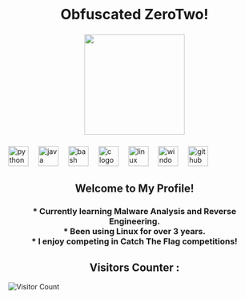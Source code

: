 <br clear="both">

<h1 align="center">Obfuscated ZeroTwo!</h1>

###

<div align="center">
  <img height="200" src="https://cdn.pfps.gg/banners/2004-zero-two-art.png"  />
</div>

###

<div align="left">
  <img src="https://cdn.jsdelivr.net/gh/devicons/devicon/icons/python/python-original.svg" height="40" alt="python logo"  />
  <img width="12" />
  <img src="https://cdn.jsdelivr.net/gh/devicons/devicon/icons/java/java-original.svg" height="40" alt="java logo"  />
  <img width="12" />
  <img src="https://cdn.jsdelivr.net/gh/devicons/devicon/icons/bash/bash-original.svg" height="40" alt="bash logo"  />
  <img width="12" />
  <img src="https://cdn.jsdelivr.net/gh/devicons/devicon/icons/c/c-original.svg" height="40" alt="c logo"  />
  <img width="12" />
  <img src="https://cdn.jsdelivr.net/gh/devicons/devicon/icons/linux/linux-original.svg" height="40" alt="linux logo"  />
  <img width="12" />
  <img src="https://cdn.jsdelivr.net/gh/devicons/devicon/icons/windows8/windows8-original.svg" height="40" alt="windows8 logo"  />
  <img width="12" />
  <img src="https://cdn.jsdelivr.net/gh/devicons/devicon/icons/github/github-original.svg" height="40" alt="github logo"  />
</div>

###

<h2 align="center">Welcome to My Profile!</h2>

###

<h3 align="center">* Currently learning Malware Analysis and Reverse Engineering.<br>* Been using Linux for over 3 years.<br>* I enjoy competing in Catch The Flag competitions!</h3>

###

<h2 align="center">Visitors Counter : </h2>

![Visitor Count](https://profile-counter.glitch.me/Obf02/count.svg)
